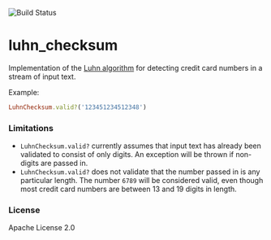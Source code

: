 ![Build Status](https://github.com/zendesk/luhn_checksum/actions/workflows/ci.yml/badge.svg)

luhn_checksum
=============

Implementation of the [Luhn algorithm](http://en.wikipedia.org/wiki/Luhn_algorithm) for detecting credit
card numbers in a stream of input text.

Example:

```Ruby
LuhnChecksum.valid?('123451234512348')
```

### Limitations

* `LuhnChecksum.valid?` currently assumes that input text has already been validated to consist of only
digits. An exception will be thrown if non-digits are passed in.
* `LuhnChecksum.valid?` does not validate that the number passed in is any particular length.
The number `6789` will be considered valid, even though most credit card numbers are between
13 and 19 digits in length.

### License

Apache License 2.0
